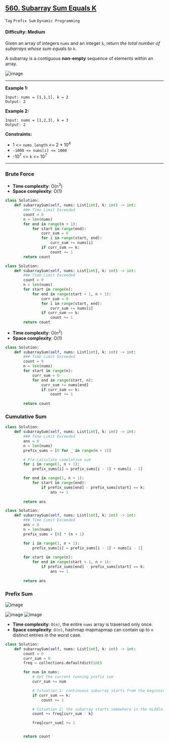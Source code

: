 ## [560. Subarray Sum Equals K](https://leetcode.com/problems/subarray-sum-equals-k/)

```Tag``` ```Prefix Sum``` ```Dynamic Programming```

#### Difficulty: Medium

Given an array of integers ```nums``` and an integer ```k```, return _the total number of subarrays whose sum equals to ```k```_.

A subarray is a contiguous __non-empty__ sequence of elements within an array.

![image](https://user-images.githubusercontent.com/35042430/223839202-da21ec49-d3bc-4c9f-b64f-85d764a67b1f.png)

---

__Example 1:__
```
Input: nums = [1,1,1], k = 2
Output: 2
```

__Example 2:__
```
Input: nums = [1,2,3], k = 3
Output: 2
```

__Constraints:__

- 1 <= ```nums.length``` <= 2 * 10<sup>4</sup>
- ```-1000 <= nums[i] <= 1000```
- -10<sup>7</sup> <= ```k``` <= 10<sup>7</sup>

---

### Brute Force

- __Time complexity__: O(n<sup>3</sup>)
- __Space complexity__: O(1)

```Python
class Solution:
    def subarraySum(self, nums: List[int], k: int) -> int:
        ### Time Limit Exceeded
        count = 0
        n = len(nums)
        for end in range(n + 1):
            for start in range(end):
                curr_sum = 0
                for i in range(start, end):
                    curr_sum += nums[i]
                if curr_sum == k:
                    count += 1
        return count
```

```Python
class Solution:
    def subarraySum(self, nums: List[int], k: int) -> int:
        ### Time Limit Exceeded
        count = 0
        n = len(nums)
        for start in range(n):
            for end in range(start + 1, n + 1):
                curr_sum = 0
                for i in range(start, end):
                    curr_sum += nums[i]
                if curr_sum == k:
                    count += 1 
        return count
```

- __Time complexity__: O(n<sup>2</sup>)
- __Space complexity__: O(1)

```Python
class Solution:
    def subarraySum(self, nums: List[int], k: int) -> int:
        ### Time Limit Exceeded
        count = 0
        n = len(nums)
        for start in range(n):
            curr_sum = 0
            for end in range(start, n):
                curr_sum += nums[end]
                if curr_sum == k:
                    count += 1
        
        return count
```

### Cumulative Sum

```Python
class Solution:
    def subarraySum(self, nums: List[int], k: int) -> int:
        ### Time Limit Exceeded
        ans = 0
        n = len(nums)
        prefix_sums = [0 for _ in range(n + 1)]

        # Pre-calculate cumulative sum
        for i in range(1, n + 1):
            prefix_sums[i] = prefix_sums[i - 1] + nums[i - 1]

        for end in range(1, n + 1):
            for start in range(end):
                if prefix_sums[end] - prefix_sums[start] == k:
                    ans += 1
                    
        return ans
```

```Python
class Solution:
    def subarraySum(self, nums: List[int], k: int) -> int:
        ### Time Limit Exceeded
        ans = 0
        n = len(nums)
        prefix_sums = [0] * (n + 1)

        for i in range(1, n + 1):
            prefix_sums[i] = prefix_sums[i - 1] + nums[i - 1]
        
        for start in range(n):
            for end in range(start + 1, n + 1):
                if prefix_sums[end] - prefix_sums[start] == k:
                    ans += 1
                
        return ans
```

### Prefix Sum

![image](https://leetcode.com/problems/path-sum-iii/Figures/437/array1.png)

![image](https://leetcode.com/problems/path-sum-iii/Figures/437/situation11.png)
![image](https://leetcode.com/problems/path-sum-iii/Figures/437/situation24.png)

- __Time complexity__: ```O(n)```, the entire ```nums``` array is traversed only once.
- __Space complexity__: ```O(n)```, hashmap mapmapmap can contain up to ```n``` distinct entries in the worst case.

```Python
class Solution:
    def subarraySum(self, nums: List[int], k: int) -> int:
        count = 0
        curr_sum = 0
        freq = collections.defaultdict(int)

        for num in nums:
            # Get the current running prefix sum
            curr_sum += num

            # Situation 1: continuous subarray starts from the beginning of the array
            if curr_sum == k:
                count += 1

            # Situation 2: the subarray starts somewhere in the middle.
            count += freq[curr_sum - k]

            freq[curr_sum] += 1


        return count
```
